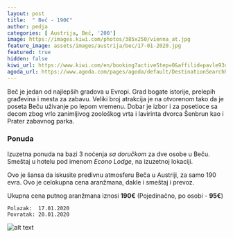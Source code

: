 ```yaml
---
layout: post
title:  " Beč - 190€"
author: pedja
categories: [ Austrija, Beč, '200']
image: https://images.kiwi.com/photos/385x250/vienna_at.jpg 
feature_image: assets/images/austrija/bec/17-01-2020.jpg
featured: true
hidden: false
kiwi_url: https://www.kiwi.com/en/booking?activeStep=0&affilid=pavle93odyssey&booking_token=A76HllAvpOeD7g-6EcsJ6Q-fnLwm8Gcc5G8uhdS8K5vdtLHVzAAiKsfNFGQme49gWQfuFg4YjCNe6gSEsfwYq_SgYyC4VEbfnGcIaL7ika9kBYty1tM5yAql1mxNiNxYu1dmOs4rBjzxS7p4lFDjDdi8KohWC5RNyhzUEQELN3YckuV06vdHrlF-4KGREvbULE5yi2EeL653L_rzSGvRbaw9bK421ioAu0p_vbeAhwgrTF8UPJ2TeAurc6cHHnrD29yVQE_RwQC_zA_3hJtRbLvFDw0ZfR65fXeUGAPK65LNF10Ua3QEmGHMuDTii_yluBZ0tUYdS35aiOOInWebNWGjLLiuoF074neGfFwC_8l__wDBhVw5K7q841CIwCGP3_QQxZlaxQ2u0cz7dv7O79dlZlcCNiR-V1wAf8bgnx_ZPMW-0Uy4TM8IUgr2d9vr57l4piLtqbvnVpheV_ZZNPxCcIHc1IyBTRjNXM9UvdUCF7UI1jfJjOewdeQcKdSBrvXXsheBY9Za_vdLGsg7f9ATETZuhMWVqjVI7GVUsv_Q%3D&currency=eur&deeplinkId=28361191199&flightsId=238f19ef47660000ce8d6346_0-19ef238f47690000306e8f59_0&handBags=0-0&holdBags=0-0&lang=en&passengers=2&price=46&session_identifier=YbBk9Zoa8kzQyPJPaEDvG%2F52XCeFBRqj4QqlBtyutu4%3D&session_token=X%2Bgiw2RU%2Fhin7Q%2FmuoZUS0vRKgZcm5EULJVJ9tatgICaUK7TP1gmG4NSys%2BIuLNCj7alTHV1kCtYItYvmypJHUkmeG8gfjnQQQ4s09g4Dc1C0me9fMRimTUMJesVsJtlFwNcQnHvRfCy1LXmlO9D%2FHI80up7x6wGIdrimX4%2BaW8tv%2BkKdRACHaCa2nvrSsyQzTkSwQvCcDDOkfCQGwINC4cfOjda5WiFer9vfcvQUD0%3D&token=A76HllAvpOeD7g-6EcsJ6Q-fnLwm8Gcc5G8uhdS8K5vdtLHVzAAiKsfNFGQme49gWQfuFg4YjCNe6gSEsfwYq_SgYyC4VEbfnGcIaL7ika9kBYty1tM5yAql1mxNiNxYu1dmOs4rBjzxS7p4lFDjDdi8KohWC5RNyhzUEQELN3YckuV06vdHrlF-4KGREvbULE5yi2EeL653L_rzSGvRbaw9bK421ioAu0p_vbeAhwgrTF8UPJ2TeAurc6cHHnrD29yVQE_RwQC_zA_3hJtRbLvFDw0ZfR65fXeUGAPK65LNF10Ua3QEmGHMuDTii_yluBZ0tUYdS35aiOOInWebNWGjLLiuoF074neGfFwC_8l__wDBhVw5K7q841CIwCGP3_QQxZlaxQ2u0cz7dv7O79dlZlcCNiR-V1wAf8bgnx_ZPMW-0Uy4TM8IUgr2d9vr57l4piLtqbvnVpheV_ZZNPxCcIHc1IyBTRjNXM9UvdUCF7UI1jfJjOewdeQcKdSBrvXXsheBY9Za_vdLGsg7f9ATETZuhMWVqjVI7GVUsv_Q%3D&user_id=86bfed55-21d7-4a38-a51e-73c29f7a1c7d
agoda_url: https://www.agoda.com/pages/agoda/default/DestinationSearchResult.aspx?cid=1833963&currency=USD&checkin=2020-01-17&checkout=2020-01-20&NumberofAdults=2&NumberofChildren=0&Rooms=1&pcs=6&selectedproperty=2314517&city=14453&adults=2&children=0&hc=USD&los=3 
---
```


Beč je jedan od najlepših gradova u Evropi. Grad bogate istorije, prelepih građevina i mesta za zabavu. Veliki broj atrakcija je na otvorenom tako da je poseta Beču uživanje po lepom vremenu. Dobar je izbor i za posetioce sa decom zbog vrlo zanimljivog zoološkog vrta i lavirinta dvorca Šenbrun kao i Prater zabavnog parka.

### Ponuda
Izuzetna ponuda na bazi 3 noćenja *sa doručkom* za dve osobe u Beču. Smeštaj u hotelu pod imenom *Econo Lodge*, na izuzetnoj lokaciji.

Ovo je šansa da iskusite predivnu atmosferu Beča u Austriji, za samo 190 evra. Ovo je celokupna cena aranžmana, dakle i smeštaj i prevoz.

Ukupna cena putnog aranžmana iznosi **190€** (Pojedinačno, po osobi - **95€**)

```
Polazak:  17.01.2020
Povratak: 20.01.2020
```

![alt text]( https://pix6.agoda.net/hotelImages/4995492/0/209a8c570aebc10d2acf1adb81b20e94.jpg?s=1024x768 "Beč smestaj")

